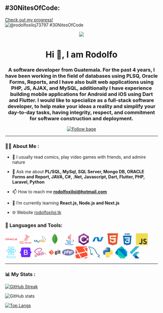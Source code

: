 ## #30NitesOfCode:
  [Check out my progress!](https://www.codedex.io/@rodolfoxiloj73797/30-nites-of-code)  
  ![@rodolfoxiloj73797 #30NitesOfCode](https://www.codedex.io/api/petStatus?user=rodolfoxiloj73797)
  
<div id="header" align="center">
    <img src="https://media.giphy.com/media/S9oecmLUi26zYzrTZt/giphy.gif" width="200" />
    <h1 align="center">Hi 👋, I am Rodolfo</h1> 
    <h3 align="center">A software developer from Guatemala. For the past 4 years, I have been working in the field of databases using PLSQ, Oracle Forms, Reports, 
    and I have also built web applications using PHP, JS, AJAX, and MySQL, additionally I have experience building mobile applications for Android and iOS using Dart and Flutter.
    I would like to specialize as a full-stack software developer, to help make your ideas a reality and simplify your day-to-day tasks, having integrity, respect, and commitment for software construction and deployment.
    </h3>
</div>

<div id="badges" align="center">
    <!---<a href="https://twitter.com/DarioXiloj" target="_blank">
        <img src="https://img.shields.io/twitter/follow/DarioXiloj?color=green&logo=twitter&style=for-the-badge"
            alt="Twitter Badge" />
    </a>--!>
     <a href="https://twitter.com/DarioXiloj" target="_blank">
        <img src="https://komarev.com/ghpvc/?username=RodolfoXiloj&label=Profile%20views&color=0e75b6&style=flat"
            alt="Follow bage" />
    </a>
</div>

---

### 👨‍💻 About Me :

- 📝 I usually read comics, play video games with friends, and admire nature

- 💬 Ask me about **PL/SQL,  MySql, SQL Server, Mongo DB, ORACLE Forms and Report, JAVA, C#, .Net, Javascript, Dart, Flutter, PHP, Laravel, Python**

- 📫 How to reach me **rodolfoxiloj@hotmail.com**

- 🌱 I’m currently learning **React.js, Node.js and Next.js**

- 🌐 Website [rodolfoxiloj.tk](rodolfoxiloj.tk)


<div align="left">
    <h3>🔨 Languages and Tools:</h3>
    <div>
        <img src="https://github.com/devicons/devicon/blob/master/icons/oracle/oracle-original.svg" title="ORACLE" alt="ORACLE" width="40" height="40"/>&nbsp;
        <img src="https://github.com/devicons/devicon/blob/master/icons/microsoftsqlserver/microsoftsqlserver-plain-wordmark.svg" title="SQL Server" alt="SQL Server" width="40" height="40"/>&nbsp;
        <img src="https://github.com/devicons/devicon/blob/master/icons/mysql/mysql-original-wordmark.svg" title="MySQL"  alt="MySQL" width="40" height="40"/>&nbsp;
        <img src="https://github.com/devicons/devicon/blob/master/icons/mongodb/mongodb-original.svg" title="Mongo DB" alt="Mongo DB" width="40" height="40"/>&nbsp;
        <img src="https://github.com/devicons/devicon/blob/master/icons/java/java-original.svg" title="Java" alt="Java" width="40" height="40"/>&nbsp;
        <img src="https://github.com/devicons/devicon/blob/master/icons/csharp/csharp-original.svg" title="c#" alt="c#" width="40" height="40"/>&nbsp;
        <img src="https://github.com/devicons/devicon/blob/master/icons/dot-net/dot-net-original.svg" title=".NET" alt=".NET" width="40" height="40"/>&nbsp;
        <img src="https://github.com/devicons/devicon/blob/master/icons/html5/html5-original.svg" title="HTML5" alt="HTML" width="40" height="40"/>&nbsp;
        <img src="https://github.com/devicons/devicon/blob/master/icons/css3/css3-plain-wordmark.svg"  title="CSS3" alt="CSS" width="40" height="40"/>&nbsp;
        <img src="https://github.com/devicons/devicon/blob/master/icons/javascript/javascript-original.svg" title="JavaScript" alt="JavaScript" width="40" height="40"/>&nbsp;
        <img src="https://github.com/devicons/devicon/blob/master/icons/react/react-original-wordmark.svg" title="React" alt="React" width="40" height="40"/>&nbsp;
        <img src="https://github.com/devicons/devicon/blob/master/icons/bootstrap/bootstrap-plain.svg" title="Bootstrap" alt="Bootstrap" width="40" height="40"/>&nbsp;
        <img src="https://github.com/devicons/devicon/blob/master/icons/sass/sass-original.svg" title="Sass" alt="Sass" width="40" height="40"/>&nbsp;
        <img src="https://github.com/devicons/devicon/blob/master/icons/git/git-original-wordmark.svg" title="Git" **alt="Git" width="40" height="40"/>
        <img src="https://github.com/devicons/devicon/blob/master/icons/php/php-plain.svg" title="Git" **alt="Git" width="40" height="40"/>
        <img src="https://github.com/devicons/devicon/blob/master/icons/laravel/laravel-plain.svg" title="Git" **alt="Git" width="40" height="40"/>
        <img src="https://github.com/devicons/devicon/blob/master/icons/mysql/mysql-plain.svg" title="Git" **alt="Git" width="40" height="40"/>
        <img src="https://github.com/devicons/devicon/blob/master/icons/python/python-original.svg" title="Git" **alt="Git" width="40" height="40"/>
        <img src="https://github.com/devicons/devicon/blob/master/icons/dart/dart-original.svg" title="Dart" **alt="Dart" width="40" height="40"/>
        <img src="https://github.com/devicons/devicon/blob/master/icons/flutter/flutter-original.svg" title="Flutter" **alt="Flutter" width="40" height="40"/>
      </div>
</div>

---

### 📊 My Stats :
[![GitHub Streak](http://github-readme-streak-stats.herokuapp.com?user=RodolfoXiloj&theme=github-dark&border_radius=8&date_format=M%20j%5B%2C%20Y%5D&type=png)](https://git.io/streak-stats)

![GitHub stats](https://github-readme-stats.vercel.app/api?username=RodolfoXiloj&show_icons=true&theme=radical)

[![Top Langs](https://github-readme-stats.vercel.app/api/top-langs/?username=RodolfoXiloj&theme=tokyonight)](https://github.com/anuraghazra/github-readme-stats)
